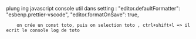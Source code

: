 plung ing javascript console util
dans setting :
"editor.defaultFormatter": "esbenp.prettier-vscode",
"editor.formatOnSave": true,

        on crée un const toto, puis on selection toto , ctrl+shift+l => il ecrit le console log de toto
